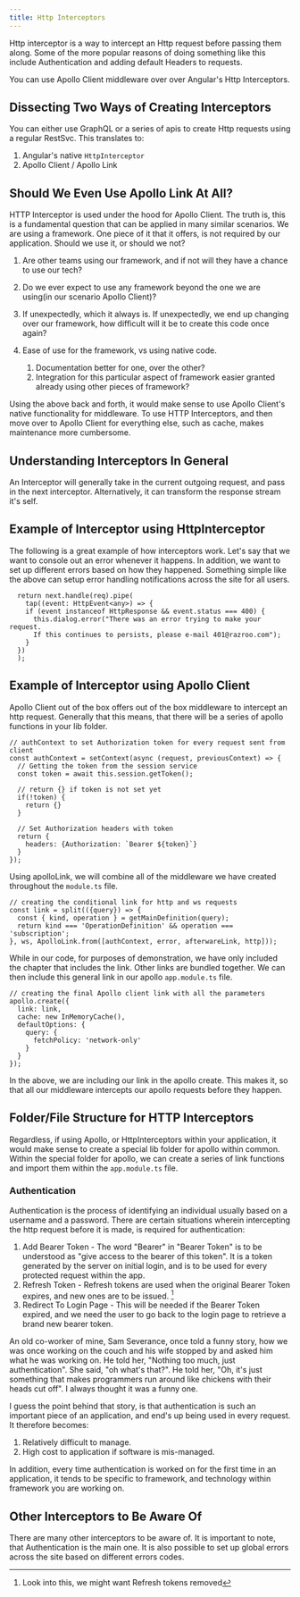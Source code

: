 ```yaml
---
title: Http Interceptors
---
```

Http interceptor is a way to intercept an Http request before passing
them along. Some of the more popular reasons of doing something like
this include Authentication and adding default Headers to requests.

You can use Apollo Client middleware over over Angular's Http
Interceptors.

## Dissecting Two Ways of Creating Interceptors

You can either use GraphQL or a series of apis to create Http requests
using a regular RestSvc. This translates to:

1. Angular's native `HttpInterceptor`
2. Apollo Client / Apollo Link

## Should We Even Use Apollo Link At All?

HTTP Interceptor is used under the hood for Apollo Client. The truth is,
this is a fundamental question that can be applied in many similar
scenarios. We are using a framework. One piece of it that it offers, is
not required by our application. Should we use it, or should we not?

1. Are other teams using our framework, and if not will they have a
   chance to use our tech?
2. Do we ever expect to use any framework beyond the one we are
   using(in our scenario Apollo Client)?
3. If unexpectedly, which it always is. If unexpectedly, we end up
   changing over our framework, how difficult will it be to create this
   code once again?
4. Ease of use for the framework, vs using native code.

   1. Documentation better for one, over the other?
   2. Integration for this particular aspect of framework easier
      granted already using other pieces of framework?

Using the above back and forth, it would make sense to use Apollo
Client's native functionality for middleware. To use HTTP Interceptors,
and then move over to Apollo Client for everything else, such as cache,
makes maintenance more cumbersome.

## Understanding Interceptors In General

An Interceptor will generally take in the current outgoing request, and
pass in the next interceptor. Alternatively, it can transform the
response stream it's self.

## Example of Interceptor using HttpInterceptor

The following is a great example of how interceptors work. Let's say
that we want to console out an error whenever it happens. In addition,
we want to set up different errors based on how they happened. Something
simple like the above can setup error handling notifications across the
site for all users.

```
  return next.handle(req).pipe(
    tap((event: HttpEvent<any>) => {
    if (event instanceof HttpResponse && event.status === 400) {
      this.dialog.error("There was an error trying to make your request. 
      If this continues to persists, please e-mail 401@razroo.com");
    }
  })
  );
```

## Example of Interceptor using Apollo Client

Apollo Client out of the box offers out of the box middleware to
intercept an http request. Generally that this means, that there will be
a series of apollo functions in your lib folder.

```
// authContext to set Authorization token for every request sent from client
const authContext = setContext(async (request, previousContext) => {
  // Getting the token from the session service
  const token = await this.session.getToken();

  // return {} if token is not set yet
  if(!token) {
    return {}
  }

  // Set Authorization headers with token
  return {
    headers: {Authorization: `Bearer ${token}`}
  }
});
```

Using apolloLink, we will combine all of the middleware we have created
throughout the `module.ts` file.

```
// creating the conditional link for http and ws requests
const link = split(({query}) => {
  const { kind, operation } = getMainDefinition(query);
  return kind === 'OperationDefinition' && operation === 'subscription';
}, ws, ApolloLink.from([authContext, error, afterwareLink, http]));
```

While in our code, for purposes of demonstration, we have only included
the chapter that includes the link. Other links are bundled together. We
can then include this general link in our apollo `app.module.ts` file.

```
// creating the final Apollo client link with all the parameters
apollo.create({
  link: link,
  cache: new InMemoryCache(),
  defaultOptions: {
    query: {
      fetchPolicy: 'network-only'
    }
  }
});
```

In the above, we are including our link in the apollo create. This makes
it, so that all our middleware intercepts our apollo requests before
they happen.

## Folder/File Structure for HTTP Interceptors

Regardless, if using Apollo, or HttpInterceptors within your
application, it would make sense to create a special lib folder for
apollo within common. Within the special folder for apollo, we can
create a series of link functions and import them within the
`app.module.ts` file.

### Authentication

Authentication is the process of identifying an individual usually based
on a username and a password. There are certain situations wherein
intercepting the http request before it is made, is required for
authentication:

1. Add Bearer Token - The word "Bearer" in "Bearer Token" is to be
   understood as "give access to the bearer of this token". It is a
   token generated by the server on initial login, and is to be used
   for every protected request within the app.
2. Refresh Token - Refresh tokens are used when the original Bearer
   Token expires, and new ones are to be issued. [^1]
3. Redirect To Login Page - This will be needed if the Bearer Token
   expired, and we need the user to go back to the login page to
   retrieve a brand new bearer token.

An old co-worker of mine, Sam Severance, once told a funny story, how we
was once working on the couch and his wife stopped by and asked him what
he was working on. He told her, "Nothing too much, just
authentication". She said, "oh what's that?". He told her, "Oh, it's
just something that makes programmers run around like chickens with
their heads cut off". I always thought it was a funny one.

I guess the point behind that story, is that authentication is such an
important piece of an application, and end's up being used in every
request. It therefore becomes:

1. Relatively difficult to manage.
2. High cost to application if software is mis-managed.

In addition, every time authentication is worked on for the first time
in an application, it tends to be specific to framework, and technology
within framework you are working on.

## Other Interceptors to Be Aware Of

There are many other interceptors to be aware of. It is important to
note, that Authentication is the main one. It is also possible to set up
global errors across the site based on different errors codes.

[^1]: Look into this, we might want Refresh tokens removed